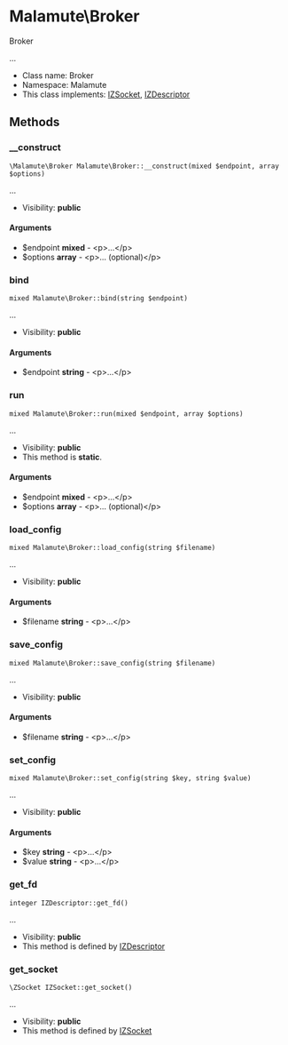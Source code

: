 Malamute\Broker
===============

Broker

...


* Class name: Broker
* Namespace: Malamute
* This class implements: [IZSocket](IZSocket.md), [IZDescriptor](IZDescriptor.md)






Methods
-------


### __construct

    \Malamute\Broker Malamute\Broker::__construct(mixed $endpoint, array $options)



...

* Visibility: **public**


#### Arguments
* $endpoint **mixed** - &lt;p&gt;...&lt;/p&gt;
* $options **array** - &lt;p&gt;... (optional)&lt;/p&gt;



### bind

    mixed Malamute\Broker::bind(string $endpoint)



...

* Visibility: **public**


#### Arguments
* $endpoint **string** - &lt;p&gt;...&lt;/p&gt;



### run

    mixed Malamute\Broker::run(mixed $endpoint, array $options)



...

* Visibility: **public**
* This method is **static**.


#### Arguments
* $endpoint **mixed** - &lt;p&gt;...&lt;/p&gt;
* $options **array** - &lt;p&gt;... (optional)&lt;/p&gt;



### load_config

    mixed Malamute\Broker::load_config(string $filename)



...

* Visibility: **public**


#### Arguments
* $filename **string** - &lt;p&gt;...&lt;/p&gt;



### save_config

    mixed Malamute\Broker::save_config(string $filename)



...

* Visibility: **public**


#### Arguments
* $filename **string** - &lt;p&gt;...&lt;/p&gt;



### set_config

    mixed Malamute\Broker::set_config(string $key, string $value)



...

* Visibility: **public**


#### Arguments
* $key **string** - &lt;p&gt;...&lt;/p&gt;
* $value **string** - &lt;p&gt;...&lt;/p&gt;



### get_fd

    integer IZDescriptor::get_fd()



...

* Visibility: **public**
* This method is defined by [IZDescriptor](IZDescriptor.md)




### get_socket

    \ZSocket IZSocket::get_socket()



...

* Visibility: **public**
* This method is defined by [IZSocket](IZSocket.md)



